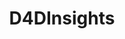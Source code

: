 ---
title: D4DInsights
url: https://www.d4dinsights.com/
image: ./media/D4D-Logo-Full-RGB-FINAL.jpg
group: Bronze
---